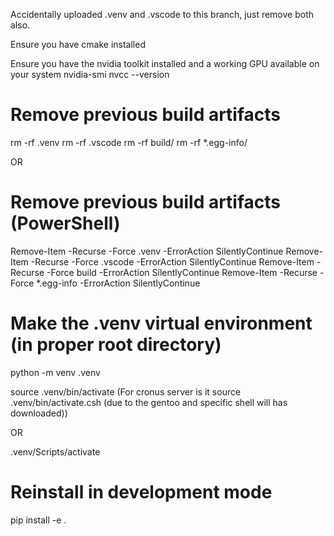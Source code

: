 Accidentally uploaded .venv and .vscode to this branch, just remove both also. 

Ensure you have cmake installed


Ensure you have the nvidia toolkit installed and a working GPU available on your system
nvidia-smi
nvcc --version


# Remove previous build artifacts
rm -rf .venv
rm -rf .vscode
rm -rf build/
rm -rf *.egg-info/

OR

# Remove previous build artifacts (PowerShell)
Remove-Item -Recurse -Force .venv -ErrorAction SilentlyContinue
Remove-Item -Recurse -Force .vscode -ErrorAction SilentlyContinue
Remove-Item -Recurse -Force build -ErrorAction SilentlyContinue
Remove-Item -Recurse -Force *.egg-info -ErrorAction SilentlyContinue


# Make the .venv virtual environment (in proper root directory)
python -m venv .venv

source .venv/bin/activate
(For cronus server is it source .venv/bin/activate.csh (due to the gentoo and specific shell will has downloaded))

OR

.venv/Scripts/activate



# Reinstall in development mode
pip install -e .
